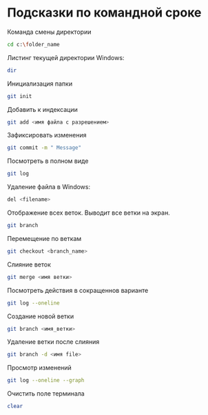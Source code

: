 # Подсказки по командной сроке

Команда смены директории
```sh
cd c:\folder_name
```

Листинг текущей директории
Windows:
```sh
dir
```
Инициализация папки
```sh
git init
```
Добавить к индексации
```sh
git add <имя файла с разрешением>
```
Зафиксировать изменения
```sh
git commit -m " Message"
```
Посмотреть в полном виде
```sh
git log
```

Удаление файла в Windows:
```sh
del <filename>
```

Отображение всех веток. Выводит все ветки на экран.
```sh
git branch
```

Перемещение по веткам
```sh
git checkout <branch_name>
```
Слияние веток
```sh
git merge <имя ветки>
```
Посмотреть действия в сокращеннов варианте 
```sh
git log --oneline
```
Создание новой ветки
```sh
git branch <имя_ветки>
```
Удаление ветки после слияния
```sh
git branch -d <имя file>
```
Просмотр изменений
```sh
git log --oneline --graph
```
Очистить поле терминала 
```sh
clear
```

